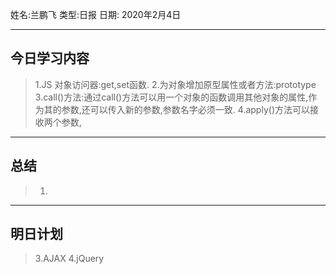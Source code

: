姓名:兰鹏飞
类型:日报
日期: 2020年2月4日

***
## 今日学习内容 ##
>1.JS 对象访问器:get,set函数.
>2.为对象增加原型属性或者方法:prototype
>3.call()方法:通过call()方法可以用一个对象的函数调用其他对象的属性,作为其的参数,还可以传入新的参数,参数名字必须一致.
>4.apply()方法可以接收两个参数,
***
## 总结 ##
>1.
***
## 明日计划 ##
>3.AJAX
>4.jQuery

